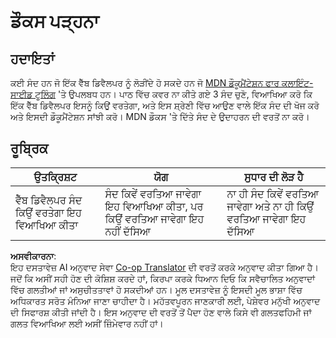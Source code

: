 <!--
CO_OP_TRANSLATOR_METADATA:
{
  "original_hash": "1ce4deaec80130d3a0a3c906568459fc",
  "translation_date": "2025-08-25T23:14:40+00:00",
  "source_file": "1-getting-started-lessons/1-intro-to-programming-languages/assignment.md",
  "language_code": "pa"
}
-->
# ਡੌਕਸ ਪੜ੍ਹਨਾ

## ਹਦਾਇਤਾਂ

ਕਈ ਸੰਦ ਹਨ ਜੋ ਇੱਕ ਵੈੱਬ ਡਿਵੈਲਪਰ ਨੂੰ ਲੋੜੀਂਦੇ ਹੋ ਸਕਦੇ ਹਨ ਜੋ [MDN ਡੌਕੂਮੈਂਟੇਸ਼ਨ ਫਾਰ ਕਲਾਇੰਟ-ਸਾਈਡ ਟੂਲਿੰਗ](https://developer.mozilla.org/docs/Learn/Tools_and_testing/Understanding_client-side_tools/Overview) 'ਤੇ ਉਪਲਬਧ ਹਨ। ਪਾਠ ਵਿੱਚ ਕਵਰ ਨਾ ਕੀਤੇ ਗਏ 3 ਸੰਦ ਚੁਣੋ, ਵਿਆਖਿਆ ਕਰੋ ਕਿ ਇੱਕ ਵੈੱਬ ਡਿਵੈਲਪਰ ਇਸਨੂੰ ਕਿਉਂ ਵਰਤੇਗਾ, ਅਤੇ ਇਸ ਸ਼੍ਰੇਣੀ ਵਿੱਚ ਆਉਣ ਵਾਲੇ ਇੱਕ ਸੰਦ ਦੀ ਖੋਜ ਕਰੋ ਅਤੇ ਇਸਦੀ ਡੌਕੂਮੈਂਟੇਸ਼ਨ ਸਾਂਝੀ ਕਰੋ। MDN ਡੌਕਸ 'ਤੇ ਦਿੱਤੇ ਸੰਦ ਦੇ ਉਦਾਹਰਨ ਦੀ ਵਰਤੋਂ ਨਾ ਕਰੋ।

## ਰੂਬ੍ਰਿਕ

ਉਤਕ੍ਰਿਸ਼ਟ | ਯੋਗ | ਸੁਧਾਰ ਦੀ ਲੋੜ ਹੈ
--- | --- | -- |
| ਵੈੱਬ ਡਿਵੈਲਪਰ ਸੰਦ ਕਿਉਂ ਵਰਤੇਗਾ ਇਹ ਵਿਆਖਿਆ ਕੀਤਾ | ਸੰਦ ਕਿਵੇਂ ਵਰਤਿਆ ਜਾਵੇਗਾ ਇਹ ਵਿਆਖਿਆ ਕੀਤਾ, ਪਰ ਕਿਉਂ ਵਰਤਿਆ ਜਾਵੇਗਾ ਇਹ ਨਹੀਂ ਦੱਸਿਆ | ਨਾ ਹੀ ਸੰਦ ਕਿਵੇਂ ਵਰਤਿਆ ਜਾਵੇਗਾ ਅਤੇ ਨਾ ਹੀ ਕਿਉਂ ਵਰਤਿਆ ਜਾਵੇਗਾ ਇਹ ਦੱਸਿਆ |

**ਅਸਵੀਕਾਰਨਾ**:  
ਇਹ ਦਸਤਾਵੇਜ਼ AI ਅਨੁਵਾਦ ਸੇਵਾ [Co-op Translator](https://github.com/Azure/co-op-translator) ਦੀ ਵਰਤੋਂ ਕਰਕੇ ਅਨੁਵਾਦ ਕੀਤਾ ਗਿਆ ਹੈ। ਜਦੋਂ ਕਿ ਅਸੀਂ ਸਹੀ ਹੋਣ ਦੀ ਕੋਸ਼ਿਸ਼ ਕਰਦੇ ਹਾਂ, ਕਿਰਪਾ ਕਰਕੇ ਧਿਆਨ ਦਿਓ ਕਿ ਸਵੈਚਾਲਿਤ ਅਨੁਵਾਦਾਂ ਵਿੱਚ ਗਲਤੀਆਂ ਜਾਂ ਅਸੁਚੀਤਤਾਵਾਂ ਹੋ ਸਕਦੀਆਂ ਹਨ। ਮੂਲ ਦਸਤਾਵੇਜ਼ ਨੂੰ ਇਸਦੀ ਮੂਲ ਭਾਸ਼ਾ ਵਿੱਚ ਅਧਿਕਾਰਤ ਸਰੋਤ ਮੰਨਿਆ ਜਾਣਾ ਚਾਹੀਦਾ ਹੈ। ਮਹੱਤਵਪੂਰਨ ਜਾਣਕਾਰੀ ਲਈ, ਪੇਸ਼ੇਵਰ ਮਨੁੱਖੀ ਅਨੁਵਾਦ ਦੀ ਸਿਫਾਰਸ਼ ਕੀਤੀ ਜਾਂਦੀ ਹੈ। ਇਸ ਅਨੁਵਾਦ ਦੀ ਵਰਤੋਂ ਤੋਂ ਪੈਦਾ ਹੋਣ ਵਾਲੇ ਕਿਸੇ ਵੀ ਗਲਤਫਹਿਮੀ ਜਾਂ ਗਲਤ ਵਿਆਖਿਆ ਲਈ ਅਸੀਂ ਜ਼ਿੰਮੇਵਾਰ ਨਹੀਂ ਹਾਂ।